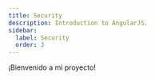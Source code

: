 ```yaml
---
title: Security
description: Introduction to AngularJS.
sidebar:
  label: Security
  order: 3
---
```


¡Bienvenido a mi proyecto!